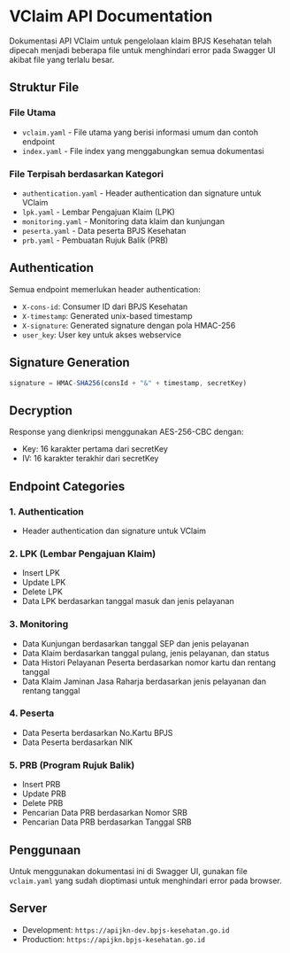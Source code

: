 # VClaim API Documentation

Dokumentasi API VClaim untuk pengelolaan klaim BPJS Kesehatan telah dipecah menjadi beberapa file untuk menghindari error pada Swagger UI akibat file yang terlalu besar.

## Struktur File

### File Utama
- `vclaim.yaml` - File utama yang berisi informasi umum dan contoh endpoint
- `index.yaml` - File index yang menggabungkan semua dokumentasi

### File Terpisah berdasarkan Kategori
- `authentication.yaml` - Header authentication dan signature untuk VClaim
- `lpk.yaml` - Lembar Pengajuan Klaim (LPK)
- `monitoring.yaml` - Monitoring data klaim dan kunjungan
- `peserta.yaml` - Data peserta BPJS Kesehatan
- `prb.yaml` - Pembuatan Rujuk Balik (PRB)

## Authentication

Semua endpoint memerlukan header authentication:
- `X-cons-id`: Consumer ID dari BPJS Kesehatan
- `X-timestamp`: Generated unix-based timestamp
- `X-signature`: Generated signature dengan pola HMAC-256
- `user_key`: User key untuk akses webservice

## Signature Generation

```javascript
signature = HMAC-SHA256(consId + "&" + timestamp, secretKey)
```

## Decryption

Response yang dienkripsi menggunakan AES-256-CBC dengan:
- Key: 16 karakter pertama dari secretKey
- IV: 16 karakter terakhir dari secretKey

## Endpoint Categories

### 1. Authentication
- Header authentication dan signature untuk VClaim

### 2. LPK (Lembar Pengajuan Klaim)
- Insert LPK
- Update LPK
- Delete LPK
- Data LPK berdasarkan tanggal masuk dan jenis pelayanan

### 3. Monitoring
- Data Kunjungan berdasarkan tanggal SEP dan jenis pelayanan
- Data Klaim berdasarkan tanggal pulang, jenis pelayanan, dan status
- Data Histori Pelayanan Peserta berdasarkan nomor kartu dan rentang tanggal
- Data Klaim Jaminan Jasa Raharja berdasarkan jenis pelayanan dan rentang tanggal

### 4. Peserta
- Data Peserta berdasarkan No.Kartu BPJS
- Data Peserta berdasarkan NIK

### 5. PRB (Program Rujuk Balik)
- Insert PRB
- Update PRB
- Delete PRB
- Pencarian Data PRB berdasarkan Nomor SRB
- Pencarian Data PRB berdasarkan Tanggal SRB

## Penggunaan

Untuk menggunakan dokumentasi ini di Swagger UI, gunakan file `vclaim.yaml` yang sudah dioptimasi untuk menghindari error pada browser.

## Server

- Development: `https://apijkn-dev.bpjs-kesehatan.go.id`
- Production: `https://apijkn.bpjs-kesehatan.go.id` 